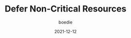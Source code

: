 ---
author: boedie
date: 2021-12-12
permalink: false
publisher: perfplanet
tags:
  - performance
  - html
target_url: https://calendar.perfplanet.com/2021/defer-non-critical-resources/
title: Defer Non-Critical Resources
---